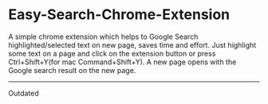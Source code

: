 # Easy-Search-Chrome-Extension
A simple chrome extension which helps to Google Search highlighted/selected text on new page, saves time and effort.
Just highlight some text on a page and click on the extension button or press Ctrl+Shift+Y(for mac Command+Shift+Y).
A new page opens with the Google search result on the new page.

---------------------------------

Outdated
